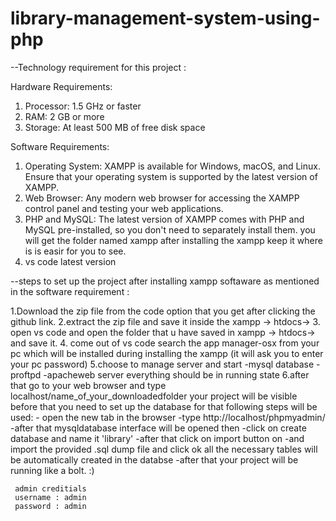 # library-management-system-using-php


--Technology requirement for this project :

Hardware Requirements:
1. Processor: 1.5 GHz or faster
2. RAM: 2 GB or more
3. Storage: At least 500 MB of free disk space

Software Requirements:
1. Operating System: XAMPP is available for Windows, macOS, and Linux. Ensure that your operating system is supported by the latest version of XAMPP.
2. Web Browser: Any modern web browser for accessing the XAMPP control panel and testing your web applications.
3. PHP and MySQL: The latest version of XAMPP comes with PHP and MySQL pre-installed, so you don't need to separately install them.
you will get the folder named xampp after installing the xampp keep it where is is easir for you to see.
4. vs code latest version

--steps to set up the project after installing xampp softaware as mentioned in the software requirement :
  
  1.Download the zip file from the code option that you get after clicking the github link.
  2.extract the zip file and save it inside the xampp -> htdocs->
  3. open vs code and open the folder that u have saved in xampp -> htdocs-> and save it.
  4.  come out of vs code search the app manager-osx from your pc which will be installed during installing the xampp (it will ask you to enter your pc password)
  5.choose to manage server and start 
     -mysql database
     -proftpd
     -apacheweb server
 everything should be in running state 
 6.after that go to your web browser and type 
 localhost/name_of_your_downloadedfolder your project will be visible
 before that you need to set up the database for that following steps will be used:
     - open the new tab in the browser
     -type  http://localhost/phpmyadmin/
     -after that mysqldatabase interface will be opened then
     -click on create database and name it 'library'
     -after that click on import button on 
     -and import the provided .sql dump file and click ok 
     all the necessary tables will be automatically created in the databse 
     -after that your project will be running like a bolt. :)

     admin creditials 
     username : admin
     password : admin
